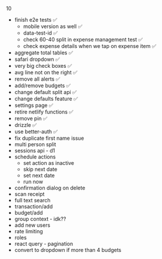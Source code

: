10
- finish e2e tests ✅
    - mobile version as well ✅
    - data-test-id ✅
    - check 60-40 split in expense management test ✅
    - check expense details when we tap on expense item ✅
- aggregate total tables ✅
- safari dropdown ✅
- very big check boxes ✅
- avg line not on the right ✅
- remove all alerts ✅
- add/remove budgets ✅ 
- change default split api ✅
- change defaults feature ✅
- settings page ✅
- retire netlify functions ✅
- remove pin ✅
- drizzle ✅
- use better-auth ✅
- fix duplicate first name issue
- multi person split
- sessions api - d1
- schedule actions
    - set action as inactive
    - skip next date
    - set next date
    - run now
- confirmation dialog on delete
- scan receipt
- full text search
- transaction/add
- budget/add
- group context - idk??
- add new users
- rate limiting
- roles
- react query - pagination
- convert to dropdown if more than 4 budgets